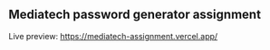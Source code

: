 ## Mediatech password generator assignment

Live preview:
https://mediatech-assignment.vercel.app/


